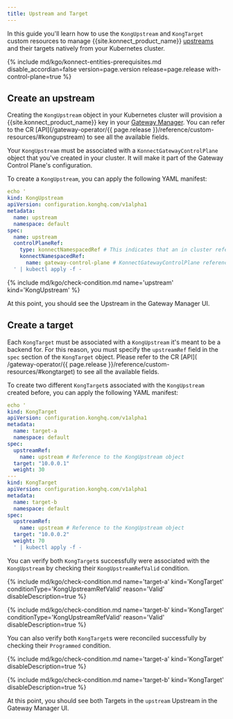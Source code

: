 ```yaml
---
title: Upstream and Target 
---
```


In this guide you'll learn how to use the `KongUpstream` and `KongTarget` custom resources to
manage {{site.konnect_product_name}} [upstreams](/konnect/gateway-manager/configuration/#upstreams)
and their targets natively from your Kubernetes cluster.

{% include md/kgo/konnect-entities-prerequisites.md disable_accordian=false version=page.version release=page.release
with-control-plane=true %}

## Create an upstream

Creating the `KongUpstream` object in your Kubernetes cluster will provision a {{site.konnect_product_name}} key in
your [Gateway Manager](/konnect/gateway-manager).
You can refer to the CR [API](/gateway-operator/{{ page.release }}/reference/custom-resources/#kongupstream)
to see all the available fields.

Your `KongUpstream` must be associated with a `KonnectGatewayControlPlane` object that you've created in your cluster.
It will make it part of the Gateway Control Plane's configuration.

To create a `KongUpstream`, you can apply the following YAML manifest:

```yaml
echo '
kind: KongUpstream
apiVersion: configuration.konghq.com/v1alpha1
metadata:
  name: upstream
  namespace: default
spec:
  name: upstream
  controlPlaneRef:
    type: konnectNamespacedRef # This indicates that an in cluster reference is used
    konnectNamespacedRef:
      name: gateway-control-plane # KonnectGatewayControlPlane reference
  ' | kubectl apply -f -
```

{% include md/kgo/check-condition.md name='upstream' kind='KongUpstream' %}

At this point, you should see the Upstream in the Gateway Manager UI.

## Create a target

Each `KongTarget` must be associated with a `KongUpstream` it's meant to be a backend for. For this reason, you must
specify the `upstreamRef` field in the `spec` section of the `KongTarget` object. Please refer to the CR [API](
/gateway-operator/{{ page.release }}/reference/custom-resources/#kongtarget)
to see all the available fields.

To create two different `KongTarget`s associated with the `KongUpstream` created before, you can apply the following
YAML manifest:

```yaml
echo '
kind: KongTarget
apiVersion: configuration.konghq.com/v1alpha1
metadata:
  name: target-a
  namespace: default
spec:
  upstreamRef:
    name: upstream # Reference to the KongUpstream object
  target: "10.0.0.1"
  weight: 30
---
kind: KongTarget
apiVersion: configuration.konghq.com/v1alpha1
metadata:
  name: target-b
  namespace: default
spec:
  upstreamRef:
    name: upstream # Reference to the KongUpstream object
  target: "10.0.0.2"
  weight: 70
  ' | kubectl apply -f - 
```

You can verify both `KongTarget`s successfully were associated with the `KongUpstream` by checking their
`KongUpstreamRefValid` condition.

{% include md/kgo/check-condition.md name='target-a' kind='KongTarget' conditionType='KongUpstreamRefValid' reason='Valid' disableDescription=true %}

{% include md/kgo/check-condition.md name='target-b' kind='KongTarget' conditionType='KongUpstreamRefValid' reason='Valid' disableDescription=true %}

You can also verify both `KongTarget`s were reconciled successfully by checking their `Programmed` condition.

{% include md/kgo/check-condition.md name='target-a' kind='KongTarget' disableDescription=true %}

{% include md/kgo/check-condition.md name='target-b' kind='KongTarget' disableDescription=true %}

At this point, you should see both Targets in the `upstream` Upstream in the Gateway Manager UI.
